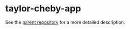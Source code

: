 # taylor-cheby-app
See the <a href=https://github.com/JAMBallou/taylor-cheby>parent repository</a> for a more detailed description.
